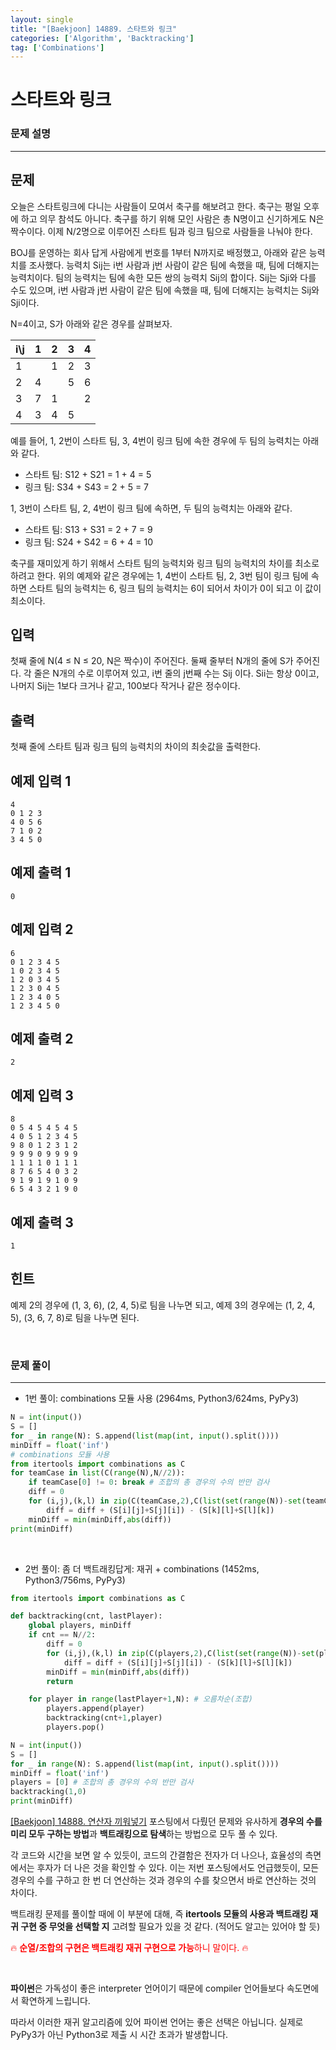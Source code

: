 ```yaml
---
layout: single
title: "[Baekjoon] 14889. 스타트와 링크"
categories: ['Algorithm', 'Backtracking']
tag: ['Combinations']
---
```






# 스타트와 링크

### 문제 설명

---

## 문제

오늘은 스타트링크에 다니는 사람들이 모여서 축구를 해보려고 한다. 축구는 평일 오후에 하고 의무 참석도 아니다. 축구를 하기 위해 모인 사람은 총 N명이고 신기하게도 N은 짝수이다. 이제 N/2명으로 이루어진 스타트 팀과 링크 팀으로 사람들을 나눠야 한다.

BOJ를 운영하는 회사 답게 사람에게 번호를 1부터 N까지로 배정했고, 아래와 같은 능력치를 조사했다. 능력치 Sij는 i번 사람과 j번 사람이 같은 팀에 속했을 때, 팀에 더해지는 능력치이다. 팀의 능력치는 팀에 속한 모든 쌍의 능력치 Sij의 합이다. Sij는 Sji와 다를 수도 있으며, i번 사람과 j번 사람이 같은 팀에 속했을 때, 팀에 더해지는 능력치는 Sij와 Sji이다.

N=4이고, S가 아래와 같은 경우를 살펴보자.

| i\j  | 1    | 2    | 3    | 4    |
| :--- | :--- | :--- | :--- | :--- |
| 1    |      | 1    | 2    | 3    |
| 2    | 4    |      | 5    | 6    |
| 3    | 7    | 1    |      | 2    |
| 4    | 3    | 4    | 5    |      |

예를 들어, 1, 2번이 스타트 팀, 3, 4번이 링크 팀에 속한 경우에 두 팀의 능력치는 아래와 같다.

- 스타트 팀: S12 + S21 = 1 + 4 = 5
- 링크 팀: S34 + S43 = 2 + 5 = 7

1, 3번이 스타트 팀, 2, 4번이 링크 팀에 속하면, 두 팀의 능력치는 아래와 같다.

- 스타트 팀: S13 + S31 = 2 + 7 = 9
- 링크 팀: S24 + S42 = 6 + 4 = 10

축구를 재미있게 하기 위해서 스타트 팀의 능력치와 링크 팀의 능력치의 차이를 최소로 하려고 한다. 위의 예제와 같은 경우에는 1, 4번이 스타트 팀, 2, 3번 팀이 링크 팀에 속하면 스타트 팀의 능력치는 6, 링크 팀의 능력치는 6이 되어서 차이가 0이 되고 이 값이 최소이다.

## 입력

첫째 줄에 N(4 ≤ N ≤ 20, N은 짝수)이 주어진다. 둘째 줄부터 N개의 줄에 S가 주어진다. 각 줄은 N개의 수로 이루어져 있고, i번 줄의 j번째 수는 Sij 이다. Sii는 항상 0이고, 나머지 Sij는 1보다 크거나 같고, 100보다 작거나 같은 정수이다.

## 출력

첫째 줄에 스타트 팀과 링크 팀의 능력치의 차이의 최솟값을 출력한다.

## 예제 입력 1 

```
4
0 1 2 3
4 0 5 6
7 1 0 2
3 4 5 0
```

## 예제 출력 1 

```
0
```

## 예제 입력 2 

```
6
0 1 2 3 4 5
1 0 2 3 4 5
1 2 0 3 4 5
1 2 3 0 4 5
1 2 3 4 0 5
1 2 3 4 5 0
```

## 예제 출력 2 

```
2
```

## 예제 입력 3 

```
8
0 5 4 5 4 5 4 5
4 0 5 1 2 3 4 5
9 8 0 1 2 3 1 2
9 9 9 0 9 9 9 9
1 1 1 1 0 1 1 1
8 7 6 5 4 0 3 2
9 1 9 1 9 1 0 9
6 5 4 3 2 1 9 0
```

## 예제 출력 3 

```
1
```

## 힌트

예제 2의 경우에 (1, 3, 6), (2, 4, 5)로 팀을 나누면 되고, 예제 3의 경우에는 (1, 2, 4, 5), (3, 6, 7, 8)로 팀을 나누면 된다.

<br>

### 문제 풀이

---

* 1번 풀이: combinations 모듈 사용 (2964ms, Python3/624ms, PyPy3)

```python
N = int(input())
S = []
for _ in range(N): S.append(list(map(int, input().split())))
minDiff = float('inf')
# combinations 모듈 사용
from itertools import combinations as C
for teamCase in list(C(range(N),N//2)):
    if teamCase[0] != 0: break # 조합의 총 경우의 수의 반만 검사
    diff = 0
    for (i,j),(k,l) in zip(C(teamCase,2),C(list(set(range(N))-set(teamCase)),2)):
        diff = diff + (S[i][j]+S[j][i]) - (S[k][l]+S[l][k])
    minDiff = min(minDiff,abs(diff))
print(minDiff)
```

<br>

* 2번 풀이: 좀 더 백트래킹답게: 재귀 + combinations (1452ms, Python3/756ms, PyPy3)

```python
from itertools import combinations as C

def backtracking(cnt, lastPlayer):
    global players, minDiff
    if cnt == N//2:
        diff = 0
        for (i,j),(k,l) in zip(C(players,2),C(list(set(range(N))-set(players)),2)):
            diff = diff + (S[i][j]+S[j][i]) - (S[k][l]+S[l][k])
        minDiff = min(minDiff,abs(diff))
        return

    for player in range(lastPlayer+1,N): # 오름차순(조합)
        players.append(player)
        backtracking(cnt+1,player)
        players.pop()

N = int(input())
S = []
for _ in range(N): S.append(list(map(int, input().split())))
minDiff = float('inf')
players = [0] # 조합의 총 경우의 수의 반만 검사
backtracking(1,0) 
print(minDiff)
```

[[Baekjoon] 14888. 연산자 끼워넣기](https://wowo0709.github.io/Baekjoon-14888.-%EC%97%B0%EC%82%B0%EC%9E%90-%EB%81%BC%EC%9B%8C%EB%84%A3%EA%B8%B0/) 포스팅에서 다뤘던 문제와 유사하게 **경우의 수를 미리 모두 구하는 방법**과 **백트래킹으로 탐색**하는 방법으로 모두 풀 수 있다. 

각 코드와 시간을 보면 알 수 있듯이, 코드의 간결함은 전자가 더 나으나, 효율성의 측면에서는 후자가 더 나은 것을 확인할 수 있다. 이는 저번 포스팅에서도 언급했듯이, 모든 경우의 수를 구하고 한 번 더 연산하는 것과 경우의 수를 찾으면서 바로 연산하는 것의 차이다. 

백트래킹 문제를 풀이할 때에 이 부분에 대해, 즉 **itertools 모듈의 사용과 백트래킹 재귀 구현 중 무엇을 선택할 지** 고려할 필요가 있을 것 같다. (적어도 알고는 있어야 할 듯)

<span style="color:red"> 🔥 **순열/조합의 구현은 백트래킹 재귀 구현으로 가능**하니 말이다. 🔥 </span>

<br>

**파이썬**은 가독성이 좋은 interpreter 언어이기 때문에 compiler 언어들보다 속도면에서 확연하게 느립니다. 

따라서 이러한 재귀 알고리즘에 있어 파이썬 언어는 좋은 선택은 아닙니다. 실제로 PyPy3가 아닌 Python3로 제출 시 시간 초과가 발생합니다. 

